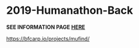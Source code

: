 # 2019-Humanathon-Back

**SEE INFORMATION PAGE [HERE](https://bfcarp.io/projects/mufind/)**

https://bfcarp.io/projects/mufind/
